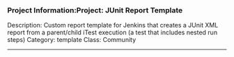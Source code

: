### Project Information:Project: JUnit Report Template
Description: Custom report template for Jenkins that creates a JUnit XML report from a parent/child iTest execution (a test that includes nested run steps) 
Category: template
Class: Community



 ----
